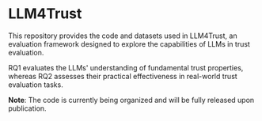# LLM4Trust
This repository provides the code and datasets used in LLM4Trust, an evaluation framework designed to explore the capabilities of LLMs in trust evaluation. 

RQ1 evaluates the LLMs' understanding of fundamental trust properties, whereas RQ2 assesses their practical effectiveness in real-world trust evaluation tasks.

**Note**: The code is currently being organized and will be fully released upon publication.
